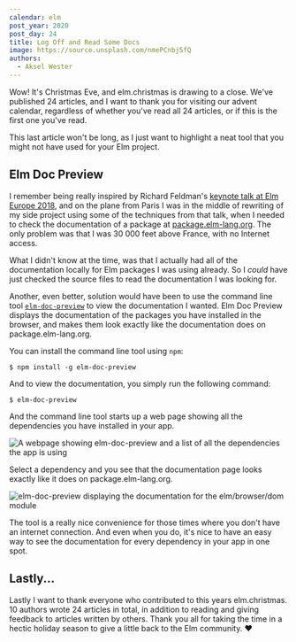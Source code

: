 ```yaml
---
calendar: elm
post_year: 2020
post_day: 24
title: Log Off and Read Some Docs
image: https://source.unsplash.com/nmePCnbj5fQ
authors:
  - Aksel Wester
---
```

Wow! It's Christmas Eve, and elm.christmas is drawing to a close. We've published 24 articles, and I want to thank you for visiting our advent calendar, regardless of whether you've read all 24 articles, or if this is the first one you've read.

This last article won't be long, as I just want to highlight a neat tool that you might not have used for your Elm project.

## Elm Doc Preview

I remember being really inspired by Richard Feldman's [keynote talk at Elm Europe 2018](https://youtu.be/x1FU3e0sT1I), and on the plane from Paris I was in the middle of rewriting of my side project using some of the techniques from that talk, when I needed to check the documentation of a package at [package.elm-lang.org](https://package.elm-lang.org). The only problem was that I was 30 000 feet above France, with no Internet access.

What I didn't know at the time, was that I actually had all of the documentation locally for Elm packages I was using already. So I _could_ have just checked the source files to read the documentation I was looking for.

Another, even better, solution would have been to use the command line tool [`elm-doc-preview`](https://github.com/dmy/elm-doc-preview) to view the documentation I wanted. Elm Doc Preview displays the documentation of the packages you have installed in the browser, and makes them look exactly like the documentation does on package.elm-lang.org.

You can install the command line tool using `npm`:

```
$ npm install -g elm-doc-preview
```

And to view the documentation, you simply run the following command:

```
$ elm-doc-preview
```

And the command line tool starts up a web page showing all the dependencies you have installed in your app.

![A webpage showing elm-doc-preview and a list of all the dependencies the app is using](/assets/elm-doc-preview-1.png)

Select a dependency and you see that the documentation page looks exactly like it does on package.elm-lang.org.


![elm-doc-preview displaying the documentation for the elm/browser/dom module](/assets/elm-doc-preview-2.png)

The tool is a really nice convenience for those times where you don't have an internet connection. And even when you do, it's nice to have an easy way to see the documentation for every dependency in your app in one spot.

## Lastly...

Lastly I want to thank everyone who contributed to this years elm.christmas. 10 authors wrote 24 articles in total, in addition to reading and giving feedback to articles written by others. Thank you all for taking the time in a hectic holiday season to give a little back to the Elm community. ❤️
